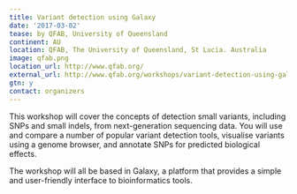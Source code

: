 ```yaml
---
title: Variant detection using Galaxy
date: '2017-03-02'
tease: by QFAB, University of Queensland
continent: AU
location: QFAB, The University of Queensland, St Lucia. Australia
image: qfab.png
location_url: http://www.qfab.org/
external_url: http://www.qfab.org/workshops/variant-detection-using-galaxy-02-mar-2017
gtn: y
contact: organizers
---
```


This workshop will cover the concepts of detection small variants, including SNPs and small indels, from next-generation sequencing data. You will use and compare a number of popular variant detection tools, visualise variants using a genome browser, and annotate SNPs for predicted biological effects.

The workshop will all be based in Galaxy, a platform that provides a simple and user-friendly interface to bioinformatics tools.
